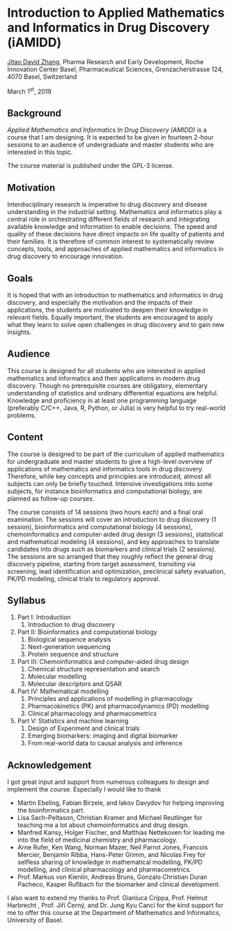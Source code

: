 Introduction to Applied Mathematics and Informatics in Drug Discovery (iAMIDD)
===

[Jitao David Zhang](mailto:jitao_david.zhang@roche.com), Pharma Research and Early Development, Roche Innovation Center Basel, Pharmaceutical Sciences, Grenzacherstrasse 124, 4070 Basel, Switzerland

March 1<sup>st</sup>, 2019


## Background

*Applied Mathematics and Informatics In Drug Discovery (AMIDD)* is a course that I am designing. It is expected to be given in fourteen 2-hour sessions to an audience of undergraduate and master students who are interested in this topic. 

The course material is published under the GPL-3 license.

## Motivation

Interdisciplinary research is imperative to drug discovery and disease understanding in the industrial setting. Mathematics and informatics play a central role in orchestrating different fields of research and integrating available knowledge and information to enable decisions. The speed and quality of these decisions have direct impacts on life quality of patients and their families. It is therefore of common interest to systematically review concepts, tools, and approaches of applied mathematics and informatics in drug discovery to encourage innovation. 

## Goals 

It is hoped that with an introduction to mathematics and informatics in drug discovery, and especially the motivation and the impacts of their applications, the students are motivated to deepen their knowledge in relevant fields. Equally important, the students are encouraged to apply what they learn to solve open challenges in drug discovery and to gain new insights.

## Audience

This course is designed for all students who are interested in applied mathematics and informatics and their applications in modern drug discovery. Though no prerequisite courses are obligatory, elementary understanding of statistics and ordinary differential equations are helpful. Knowledge and proficiency in at least one programming language (preferably C/C++, Java, R, Python, or Julia) is very helpful to try real-world problems.

## Content

The course is designed to be part of the curriculum of applied mathematics for undergraduate and master students to give a high-level overview of applications of mathematics and informatics tools in drug discovery. Therefore, while key concepts and principles are introduced, almost all subjects can only be briefly touched. Intensive investigations into some subjects, for instance bioinformatics and computational biology, are planned as follow-up courses.

The course consists of 14 sessions (two hours each) and a final oral examination. The sessions will cover an introduction to drug discovery (1 session), bioinformatics and computational biology (4 sessions), chemoinformatics and computer-aided drug design (3 sessions), statistical and mathematical modeling (4 sessions), and key approaches to translate candidates into drugs such as biomarkers and clinical trials (2 sessions).  The sessions are so arranged that they roughly reflect the general drug discovery pipeline, starting from target assessment, transiting via screening, lead identification and optimization, preclinical safety evaluation, PK/PD modeling, clinical trials to regulatory approval.

## Syllabus

1. Part I: Introduction
    1. Introduction to drug discovery
1. Part II: Bioinformatics and computational biology
    1. Biological sequence analysis
    1. Next-generation sequencing
    1. Protein sequence and structure
1. Part III: Chemoinformatics and computer-aided drug design
    1. Chemical structure representation and search
    1. Molecular modelling
    1. Molecular descriptors and QSAR
1. Part IV: Mathematical modelling
    1. Principles and applications of modelling in pharmacology
    1. Pharmacokinetics (PK) and pharmacodynamics (PD) modelling
    1. Clinical pharmacology and pharmacometrics
1. Part V: Statistics and machine learning
    1. Design of Experiment and clinical trials 
    1. Emerging biomarkers: imaging and digital biomarker
    1. From real-world data to causal analysis and inference

## Acknowledgement

I got great input and support from numerous colleagues to design and implement the course. Especially I would like to thank 

* Martin Ebeling, Fabian Birzele, and Iakov Davydov for helping improving the bioinformatics part.
* Lisa Sach-Peltason, Christian Kramer and Michael Reutlinger for teaching me a lot about chemoinformatics and drug design.
* Manfred Kansy, Holger Fischer, and Matthias Nettekoven for leading me into the field of medicinal chemistry and pharmacology.
* Arne Rufer, Ken Wang, Norman Mazer, Neil Parrot Jones, Francois Mercier, Benjamin Ribba, Hans-Peter Grimm, and Nicolas Frey for selfless sharing of knowledge in mathematical modelling, PK/PD modelling, and clinical pharmacology and pharmacometrics.
* Prof. Markus von Kienlin, Andreas Bruns, Gonzalo Christian Duran Pacheco, Kasper Rufibach for the biomarker and clinical development.

I also want to extend my thanks to Prof. Gianluca Crippa, Prof. Helmut Harbrecht , Prof. Jiří Černý, and Dr. Jung Kyu Canci for the kind support for me to offer this course at the Department of Mathematics and Informatics, University of Basel.
